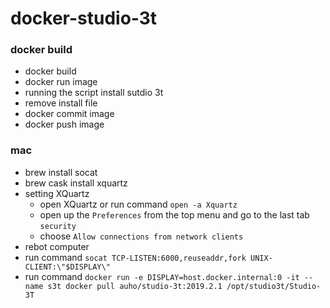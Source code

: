 # docker-studio-3t

### docker build
- docker build
- docker run image
- running the script install sutdio 3t
- remove install file
- docker commit image
- docker push image

### mac
- brew install socat
- brew cask install xquartz
- setting XQuartz
    - open XQuartz or run command `open -a Xquartz`
    - open up the `Preferences` from the top menu and go to the last tab `security`
    - choose `Allow connections from network clients`
- rebot computer
- run command `socat TCP-LISTEN:6000,reuseaddr,fork UNIX-CLIENT:\"$DISPLAY\"`
- run command `docker run -e DISPLAY=host.docker.internal:0 -it --name s3t docker pull auho/studio-3t:2019.2.1 /opt/studio3t/Studio-3T`